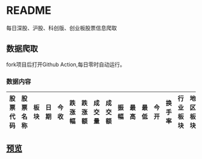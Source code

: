 # README
每日深股、沪股、科创版、创业板股票信息爬取
## 数据爬取

fork项目后打开Github Action,每日零时自动运行。

### 数据内容
|股票代码|股票名称|板块| 日期       | 今收 | 跌涨幅 | 跌涨额 | 成交量 | 成交额 | 振幅 | 最高 | 最低 | 今开 |换手率|行业板块|地区板块|市盈率|市净率|
|-|-|-| ---------- | ---------- | ---------- | -------- | ---------- | ---------- | ---------- | ---------------- | ------------------------ | ------ |---|-|-|-|-|

## [预览](https://github.com/lylelove/SA_Everyday/blob/main/data/csv/%E5%88%9B%E4%B8%9A%E6%9D%BF2022_08_19.csv)

